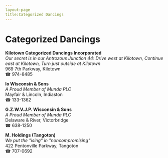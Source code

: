 ```yaml
---
layout:page
title:Categorized Dancings
---
```

# Categorized Dancings

**Kilotown Categorized Dancings Incorporated**  
_Our secret is in our Antrozous 
Junction 44: Drive west at Kilotown, Continue east at Kilotown, Turn just outside at Kilotown_  
969 7th Parkway, Kilotown  
☎ 974-8485



**Io Wisconsin & Sons**  
_A Proud Member of Munda PLC_  
Mayfair & Lincoln, Indiaston  
☎ 133-1362



**G.Z.W.V.J.P. Wisconsin & Sons**  
_A Proud Member of Munda PLC_  
Delaware & River, Victorbridge  
☎ 638-1250



**M. Holdings (Tangoton)**  
_We put the "ising" in "noncompromising"_  
422 Pentonville Parkway, Tangoton  
☎ 707-0692



